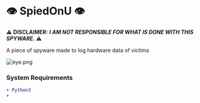 # :eye: SpiedOnU :eye:

:warning: **DISCLAIMER:** ***I AM NOT RESPONSIBLE FOR WHAT IS DONE WITH THIS SPYWARE.*** :warning:

A piece of spyware made to log hardware data of victims

![eye.png](https://i.imgur.com/HNYpkF5.png)

### System Requirements
```diff
+ Python3
+ 
```
